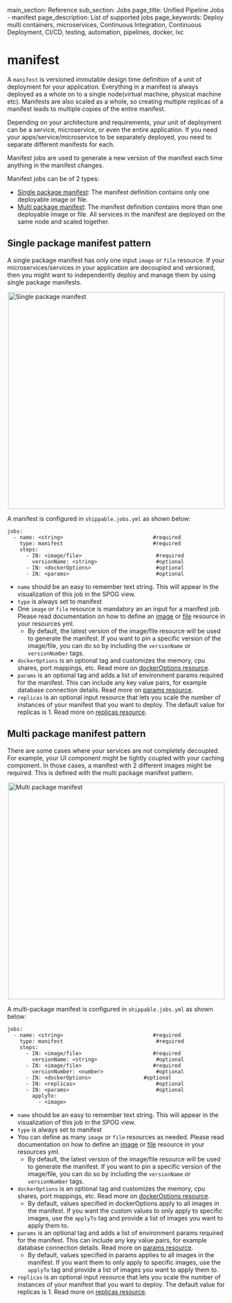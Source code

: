 main_section: Reference
sub_section: Jobs
page_title: Unified Pipeline Jobs - manifest
page_description: List of supported jobs
page_keywords: Deploy multi containers, microservices, Continuous Integration, Continuous Deployment, CI/CD, testing, automation, pipelines, docker, lxc

# manifest

A `manifest` is versioned immutable design time definition of a unit of deployment for your application. Everything in a manifest is always deployed as a whole on to a single node(virtual machine, physical machine etc). Manifests are also scaled as a whole, so creating multiple replicas of a manifest leads to multiple copies of the entire manifest.

Depending on your architecture and requirements, your unit of deployment can be a service, microservice, or even the entire application. If you need your apps/service/microservice to be separately deployed, you need to separate different manifests for each.

Manifest jobs are used to generate a new version of the manifest each time anything in the manifest changes.

Manifest jobs can be of 2 types:

* [Single package manifest](#single): The manifest definition contains only one deployable image or file.
* [Multi package manifest](#multi): The manifest definition contains more than one deployable image or file. All services in the manifest are deployed on the same node and scaled together.

<a name="single"></a>
## Single package manifest pattern

A single package manifest has only one input `image` or `file` resource. If your microservices/services in your application are decoupled and versioned, then you might want to independently deploy and manage them by using single package manifests.

<img src="../../images/reference/jobs/manifest/singlePackageManifest.png" alt="Single package manifest" style="width:500px;vertical-align: middle;display: block;margin-left: auto;margin-right: auto;"/>

A manifest is configured in `shippable.jobs.yml` as shown below:

```
jobs:
  - name: <string>                             #required
    type: manifest                             #required
    steps:
      - IN: <image/file>                     	#required
        versionName: <string>           		#optional
      - IN: <dockerOptions>                   	#optional
      - IN: <params>                      		#optional
```

* `name` should be an easy to remember text string. This will appear in the visualization of this job in the SPOG view.
* `type` is always set to manifest
* One `image` or `file` resource is mandatory an an input for a manifest job. Please read documentation on how to define an [image](resource-image/) or [file](resource-file/) resource in your resources yml.
	* By default, the latest version of the image/file resource will be used to generate the manifest. If you want to pin a specific version of the image/file, you can do so by including the `versionName` or `versionNumber` tags.
* `dockerOptions` is an optional tag and customizes the memory, cpu shares, port mappings, etc. Read more on [dockerOptions resource](resource-dockeroptions/).
* `params` is an optional tag and adds a list of environment params required for the manifest. This can include any key value pairs, for example database connection details. Read more on [params resource](resource-params/).
* `replicas` is an optional input resource that lets you scale the number of instances of your manifest that you want to deploy. The default value for replicas is 1. Read more on [replicas resource](resource-replicas/).

<a name="multi"></a>
## Multi package manifest pattern
There are some cases where your services are not completely decoupled. For example, your UI component might be tightly coupled with your caching component. In those cases, a manifest with 2 different images might be required. This is defined with the multi package manifest pattern.

<img src="../../images/reference/jobs/manifest/multiPackageManifest.png" alt="Multi package manifest" style="width:500px;vertical-align: middle;display: block;margin-left: auto;margin-right: auto;"/>

A multi-package manifest is configured in `shippable.jobs.yml` as shown below:

```
jobs:
  - name: <string>                             #required
    type: manifest                            	#required
    steps:
      - IN: <image/file>                       #required
        versionName: <string>            		#optional
      - IN: <image/file>                       #required
        versionNumber: <number>           		#optional
      - IN: <dockerOptions>                	#optional
      - IN: <replicas>							#optional
      - IN: <params>                      		#optional
        applyTo:
          - <image>
```

* `name` should be an easy to remember text string. This will appear in the visualization of this job in the SPOG view.
* `type` is always set to manifest
* You can define as many `image` or `file` resources as needed. Please read documentation on how to define an [image](resource-image/) or [file](resource-file/) resource in your resources yml.
	* By default, the latest version of the image/file resource will be used to generate the manifest. If you want to pin a specific version of the image/file, you can do so by including the `versionName` or `versionNumber` tags.
* `dockerOptions` is an optional tag and customizes the memory, cpu shares, port mappings, etc. Read more on [dockerOptions resource](resource-dockeroptions/).
	* 	By default, values specified in dockerOptions apply to all images in the manifest. If you want the custom values to only apply to specific images, use the `applyTo` tag and provide a list of images you want to apply them to.
* `params` is an optional tag and adds a list of environment params required for the manifest. This can include any key value pairs, for example database connection details. Read more on [params resource](resource-params/).
	* 	By default, values specified in params applies to all images in the manifest. If you want them to only apply to specific images, use the `applyTo` tag and provide a list of images you want to apply them to.
* `replicas` is an optional input resource that lets you scale the number of instances of your manifest that you want to deploy. The default value for replicas is 1. Read more on [replicas resource](resource-replicas/).
